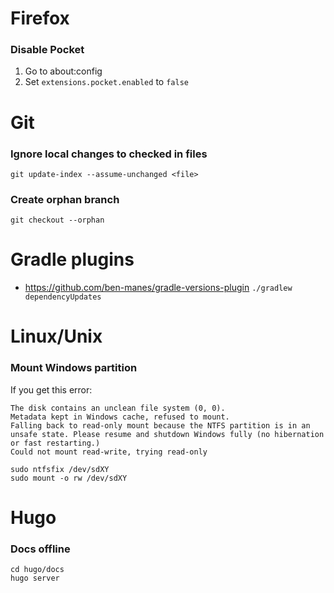 ---
---

# Firefox

### Disable Pocket
1. Go to about:config
2. Set `extensions.pocket.enabled` to `false`

# Git

### Ignore local changes to checked in files
`git update-index --assume-unchanged <file>`

### Create orphan branch
`git checkout --orphan`

# Gradle plugins
- https://github.com/ben-manes/gradle-versions-plugin `./gradlew dependencyUpdates`

# Linux/Unix

### Mount Windows partition

If you get this error:
```
The disk contains an unclean file system (0, 0).
Metadata kept in Windows cache, refused to mount.
Falling back to read-only mount because the NTFS partition is in an
unsafe state. Please resume and shutdown Windows fully (no hibernation
or fast restarting.)
Could not mount read-write, trying read-only
```

```
sudo ntfsfix /dev/sdXY
sudo mount -o rw /dev/sdXY
```

# Hugo

### Docs offline

```
cd hugo/docs
hugo server
```
